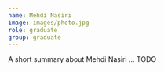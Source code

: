 ```yaml
---
name: Mehdi Nasiri
image: images/photo.jpg
role: graduate
group: graduate
---
```


A short summary about Mehdi Nasiri ... TODO 
